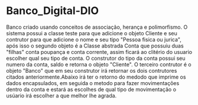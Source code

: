 # Banco_Digital-DIO
 Banco criado usando conceitos de associação, herança e polimorfismo. 
  O sistema possui a classe teste para que adicione o objeto Cliente e seu contrutor para que adicione o nome e seu tipo "Pessoa fisica ou jurica", após isso o   segundo objeto é a Classe abstrada Conta que possuiu duas "filhas" conta poupança e conta corrente, assim ficará ao clitério do usuario escolher qual seu tipo de conta. O construtor do tipo da conta possui seu numero da conta, saldo e retorna o objeto "Cliente".
  O terceiro contrutor é o objeto "Banco" que em seu construtor irá retornar os dois contrutores citados anteriormente.Abaixo irá ter o retorno do medodo que imprime os  dados encapsulados, em seguida o metodo para fazer movimentações dentro da conta e estará as escolhes de qual tipo de movimentação o usúario irá escolher a que melhor lhe agrada. 
